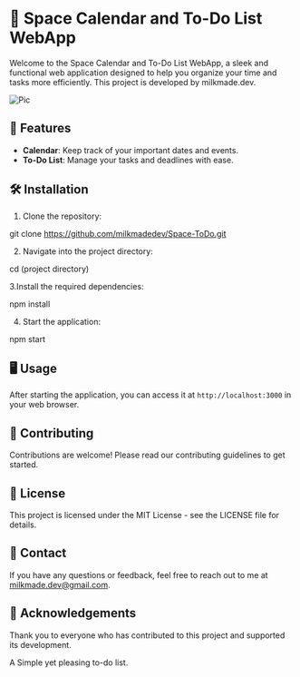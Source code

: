 # 🚀 Space Calendar and To-Do List WebApp

Welcome to the Space Calendar and To-Do List WebApp, a sleek and functional web application designed to help you organize your time and tasks more efficiently. This project is developed by milkmade.dev.

![Pic](https://github.com/milkmadedev/Space-ToDo/assets/173988745/52780365-9369-4e4e-8d27-e6ff2474f96b)

## 🌌 Features

- **Calendar**: Keep track of your important dates and events.
- **To-Do List**: Manage your tasks and deadlines with ease.

## 🛠️ Installation

1. Clone the repository:

git clone https://github.com/milkmadedev/Space-ToDo.git

2. Navigate into the project directory:

cd (project directory)

3.Install the required dependencies:

npm install

4. Start the application:

npm start


## 🖥️ Usage

After starting the application, you can access it at `http://localhost:3000` in your web browser.

## 📝 Contributing

Contributions are welcome! Please read our contributing guidelines to get started.

## 📄 License

This project is licensed under the MIT License - see the LICENSE file for details.

## 📧 Contact

If you have any questions or feedback, feel free to reach out to me at milkmade.dev@gmail.com.

## 🌟 Acknowledgements

Thank you to everyone who has contributed to this project and supported its development.



A Simple yet pleasing to-do list.


